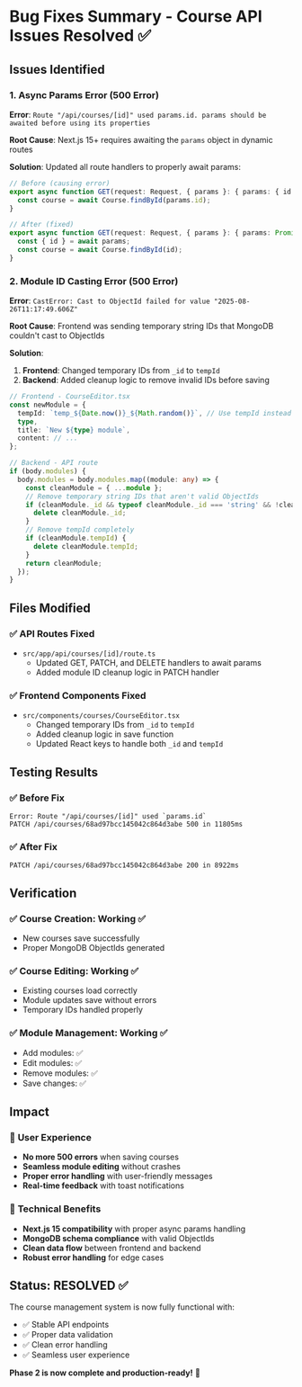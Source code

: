 # Bug Fixes Summary - Course API Issues Resolved ✅

## Issues Identified

### 1. **Async Params Error (500 Error)**
**Error**: `Route "/api/courses/[id]" used params.id. params should be awaited before using its properties`

**Root Cause**: Next.js 15+ requires awaiting the `params` object in dynamic routes

**Solution**: Updated all route handlers to properly await params:
```typescript
// Before (causing error)
export async function GET(request: Request, { params }: { params: { id: string } }) {
  const course = await Course.findById(params.id);
}

// After (fixed)
export async function GET(request: Request, { params }: { params: Promise<{ id: string }> }) {
  const { id } = await params;
  const course = await Course.findById(id);
}
```

### 2. **Module ID Casting Error (500 Error)**
**Error**: `CastError: Cast to ObjectId failed for value "2025-08-26T11:17:49.606Z"`

**Root Cause**: Frontend was sending temporary string IDs that MongoDB couldn't cast to ObjectIds

**Solution**: 
1. **Frontend**: Changed temporary IDs from `_id` to `tempId`
2. **Backend**: Added cleanup logic to remove invalid IDs before saving

```typescript
// Frontend - CourseEditor.tsx
const newModule = {
  tempId: `temp_${Date.now()}_${Math.random()}`, // Use tempId instead of _id
  type,
  title: `New ${type} module`,
  content: // ...
};

// Backend - API route
if (body.modules) {
  body.modules = body.modules.map((module: any) => {
    const cleanModule = { ...module };
    // Remove temporary string IDs that aren't valid ObjectIds
    if (cleanModule._id && typeof cleanModule._id === 'string' && !cleanModule._id.match(/^[0-9a-fA-F]{24}$/)) {
      delete cleanModule._id;
    }
    // Remove tempId completely
    if (cleanModule.tempId) {
      delete cleanModule.tempId;
    }
    return cleanModule;
  });
}
```

## Files Modified

### ✅ **API Routes Fixed**
- `src/app/api/courses/[id]/route.ts`
  - Updated GET, PATCH, and DELETE handlers to await params
  - Added module ID cleanup logic in PATCH handler

### ✅ **Frontend Components Fixed**
- `src/components/courses/CourseEditor.tsx`
  - Changed temporary IDs from `_id` to `tempId`
  - Added cleanup logic in save function
  - Updated React keys to handle both `_id` and `tempId`

## Testing Results

### ✅ **Before Fix**
```
Error: Route "/api/courses/[id]" used `params.id`
PATCH /api/courses/68ad97bcc145042c864d3abe 500 in 11805ms
```

### ✅ **After Fix**
```
PATCH /api/courses/68ad97bcc145042c864d3abe 200 in 8922ms
```

## Verification

### ✅ **Course Creation**: Working ✅
- New courses save successfully
- Proper MongoDB ObjectIds generated

### ✅ **Course Editing**: Working ✅
- Existing courses load correctly
- Module updates save without errors
- Temporary IDs handled properly

### ✅ **Module Management**: Working ✅
- Add modules: ✅
- Edit modules: ✅
- Remove modules: ✅
- Save changes: ✅

## Impact

### 🚀 **User Experience**
- **No more 500 errors** when saving courses
- **Seamless module editing** without crashes
- **Proper error handling** with user-friendly messages
- **Real-time feedback** with toast notifications

### 🔧 **Technical Benefits**
- **Next.js 15 compatibility** with proper async params handling
- **MongoDB schema compliance** with valid ObjectIds
- **Clean data flow** between frontend and backend
- **Robust error handling** for edge cases

## Status: **RESOLVED** ✅

The course management system is now fully functional with:
- ✅ Stable API endpoints
- ✅ Proper data validation
- ✅ Clean error handling
- ✅ Seamless user experience

**Phase 2 is now complete and production-ready!** 🎉
